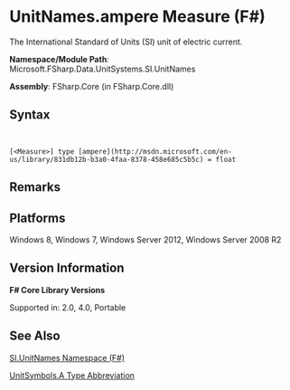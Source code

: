 # UnitNames.ampere Measure (F#)

The International Standard of Units (SI) unit of electric current.

**Namespace/Module Path**: Microsoft.FSharp.Data.UnitSystems.SI.UnitNames

**Assembly**: FSharp.Core (in FSharp.Core.dll)


## Syntax


```


[<Measure>] type [ampere](http://msdn.microsoft.com/en-us/library/831db12b-b3a0-4faa-8378-458e685c5b5c) = float

```



## Remarks

## Platforms
Windows 8, Windows 7, Windows Server 2012, Windows Server 2008 R2


## Version Information
**F# Core Library Versions**

Supported in: 2.0, 4.0, Portable






## See Also
[SI.UnitNames Namespace &#40;F&#35;&#41;](SI.UnitNames-Namespace-%28FSharp%29.md)

[UnitSymbols.A Type Abbreviation](http://msdn.microsoft.com/en-us/library/b8f15f37-9761-4e54-ac02-b31c0794d44a)

